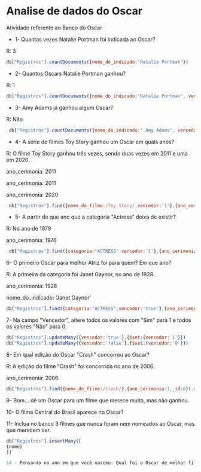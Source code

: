 
# Analise de dados do Oscar

 Atividade referente ao Banco do Oscar

* 1- Quantas vezes Natalie Portman foi indicada ao Oscar?

R: 3

```js
db["Registros"].countDocuments({nome_do_indicado:"Natalie Portman"})
```

* 2- Quantos Oscars Natalie Portman ganhou?

R: 1

```js
db["Registros"].countDocuments({nome_do_indicado:"Natalie Portman", vencedor:'1'})
```

* 3- Amy Adams já ganhou algum Oscar?

R: Não

```js
 db["Registros"].countDocuments({nome_do_indicado:" Amy Adams", vencedor:'0'})
```

* 4- A série de filmes Toy Story ganhou um Oscar em quais anos?

R: O filme Toy Story ganhou três vezes, sendo duas vezes em 2011 e uma em 2020.

ano_cerimonia: 2011

ano_cerimonia: 2011

ano_cerimonia: 2020

```js
 db["Registros"].find({nome_do_filme:/Toy Story/,vencedor:'1'},{ano_cerimonia:1,_id:0})
 ```

* 5- A partir de que ano que a categoria "Actress" deixa de existir?
 
R: No ano de 1979

ano_cerimonia: 1976

```js
 db["Registros"].find({categoria:"ACTRESS",vencedor:'1'},{ano_cerimonia:1,_id:0}).sort({ano_cerimonia:-1}).limit(1)
```

6- O primeiro Oscar para melhor Atriz foi para quem? Em que ano?

R: A primeira da categoria foi Janet Gaynor, no ano de 1928.

  ano_cerimonia: 1928
  
  nome_do_indicado: 'Janet Gaynor'

```js
db["Registros"].find({categoria:"ACTRESS",vencedor:'true'},{ano_cerimonia:1,nome_do_indicado:1,_id:0}).sort({ano_cerimonia:1}).limi(1)
```

7- Na campo "Vencedor", altere todos os valores com "Sim" para 1 e todos os valores "Não" para 0.

```js
db["Registros"].updateMany({vencedor:'true'},{$set:{vencedor:'1'}})
db["Registros"].updateMany({vencedor:'false'},{$set:{vencedor:'0'}})
```


8- Em qual edição do Oscar "Crash" concorreu ao Oscar?

R: A edição do filme "Crash" foi concorrida no ano de 2006.

ano_cerimonia: 2006

```js
db["Registros"].find({nome_do_filme:/Crash/},{ano_cerimonia:1,_id:0}).sort({ano_cerimonia:-1}).limit(1)
```

9- Bom... dê um Oscar para um filme que merece muito, mas não ganhou.


10- O filme Central do Brasil aparece no Oscar?

11- Inclua no banco 3 filmes que nunca foram nem nomeados ao Oscar, mas que merecem ser.
```js
db["Registros"].insertMany([
{nome}
]) 

14 - Pensando no ano em que você nasceu: Qual foi o Oscar de melhor filme, Melhor Atriz e Melhor Diretor?

